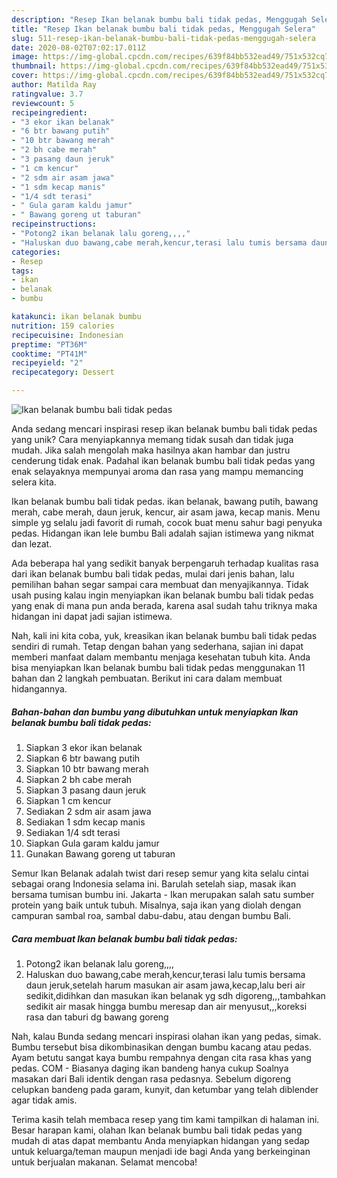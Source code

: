 ```yaml
---
description: "Resep Ikan belanak bumbu bali tidak pedas, Menggugah Selera"
title: "Resep Ikan belanak bumbu bali tidak pedas, Menggugah Selera"
slug: 511-resep-ikan-belanak-bumbu-bali-tidak-pedas-menggugah-selera
date: 2020-08-02T07:02:17.011Z
image: https://img-global.cpcdn.com/recipes/639f84bb532ead49/751x532cq70/ikan-belanak-bumbu-bali-tidak-pedas-foto-resep-utama.jpg
thumbnail: https://img-global.cpcdn.com/recipes/639f84bb532ead49/751x532cq70/ikan-belanak-bumbu-bali-tidak-pedas-foto-resep-utama.jpg
cover: https://img-global.cpcdn.com/recipes/639f84bb532ead49/751x532cq70/ikan-belanak-bumbu-bali-tidak-pedas-foto-resep-utama.jpg
author: Matilda Ray
ratingvalue: 3.7
reviewcount: 5
recipeingredient:
- "3 ekor ikan belanak"
- "6 btr bawang putih"
- "10 btr bawang merah"
- "2 bh cabe merah"
- "3 pasang daun jeruk"
- "1 cm kencur"
- "2 sdm air asam jawa"
- "1 sdm kecap manis"
- "1/4 sdt terasi"
- " Gula garam kaldu jamur"
- " Bawang goreng ut taburan"
recipeinstructions:
- "Potong2 ikan belanak lalu goreng,,,,"
- "Haluskan duo bawang,cabe merah,kencur,terasi lalu tumis bersama daun jeruk,setelah harum masukan air asam jawa,kecap,lalu beri air sedikit,didihkan dan masukan ikan belanak yg sdh digoreng,,,tambahkan sedikit air masak hingga bumbu meresap dan air menyusut,,,koreksi rasa dan taburi dg bawang goreng"
categories:
- Resep
tags:
- ikan
- belanak
- bumbu

katakunci: ikan belanak bumbu 
nutrition: 159 calories
recipecuisine: Indonesian
preptime: "PT36M"
cooktime: "PT41M"
recipeyield: "2"
recipecategory: Dessert

---
```



![Ikan belanak bumbu bali tidak pedas](https://img-global.cpcdn.com/recipes/639f84bb532ead49/751x532cq70/ikan-belanak-bumbu-bali-tidak-pedas-foto-resep-utama.jpg)

Anda sedang mencari inspirasi resep ikan belanak bumbu bali tidak pedas yang unik? Cara menyiapkannya memang tidak susah dan tidak juga mudah. Jika salah mengolah maka hasilnya akan hambar dan justru cenderung tidak enak. Padahal ikan belanak bumbu bali tidak pedas yang enak selayaknya mempunyai aroma dan rasa yang mampu memancing selera kita.

Ikan belanak bumbu bali tidak pedas. ikan belanak, bawang putih, bawang merah, cabe merah, daun jeruk, kencur, air asam jawa, kecap manis. Menu simple yg selalu jadi favorit di rumah, cocok buat menu sahur bagi penyuka pedas. Hidangan ikan lele bumbu Bali adalah sajian istimewa yang nikmat dan lezat.

Ada beberapa hal yang sedikit banyak berpengaruh terhadap kualitas rasa dari ikan belanak bumbu bali tidak pedas, mulai dari jenis bahan, lalu pemilihan bahan segar sampai cara membuat dan menyajikannya. Tidak usah pusing kalau ingin menyiapkan ikan belanak bumbu bali tidak pedas yang enak di mana pun anda berada, karena asal sudah tahu triknya maka hidangan ini dapat jadi sajian istimewa.


Nah, kali ini kita coba, yuk, kreasikan ikan belanak bumbu bali tidak pedas sendiri di rumah. Tetap dengan bahan yang sederhana, sajian ini dapat memberi manfaat dalam membantu menjaga kesehatan tubuh kita. Anda bisa menyiapkan Ikan belanak bumbu bali tidak pedas menggunakan 11 bahan dan 2 langkah pembuatan. Berikut ini cara dalam membuat hidangannya.

<!--inarticleads1-->

##### Bahan-bahan dan bumbu yang dibutuhkan untuk menyiapkan Ikan belanak bumbu bali tidak pedas:

1. Siapkan 3 ekor ikan belanak
1. Siapkan 6 btr bawang putih
1. Siapkan 10 btr bawang merah
1. Siapkan 2 bh cabe merah
1. Siapkan 3 pasang daun jeruk
1. Siapkan 1 cm kencur
1. Sediakan 2 sdm air asam jawa
1. Sediakan 1 sdm kecap manis
1. Sediakan 1/4 sdt terasi
1. Siapkan  Gula garam kaldu jamur
1. Gunakan  Bawang goreng ut taburan


Semur Ikan Belanak adalah twist dari resep semur yang kita selalu cintai sebagai orang Indonesia selama ini. Barulah setelah siap, masak ikan bersama tumisan bumbu ini. Jakarta - Ikan merupakan salah satu sumber protein yang baik untuk tubuh. Misalnya, saja ikan yang diolah dengan campuran sambal roa, sambal dabu-dabu, atau dengan bumbu Bali. 

<!--inarticleads2-->

##### Cara membuat Ikan belanak bumbu bali tidak pedas:

1. Potong2 ikan belanak lalu goreng,,,,
1. Haluskan duo bawang,cabe merah,kencur,terasi lalu tumis bersama daun jeruk,setelah harum masukan air asam jawa,kecap,lalu beri air sedikit,didihkan dan masukan ikan belanak yg sdh digoreng,,,tambahkan sedikit air masak hingga bumbu meresap dan air menyusut,,,koreksi rasa dan taburi dg bawang goreng


Nah, kalau Bunda sedang mencari inspirasi olahan ikan yang pedas, simak. Bumbu tersebut bisa dikombinasikan dengan bumbu kacang atau pedas. Ayam betutu sangat kaya bumbu rempahnya dengan cita rasa khas yang pedas. COM - Biasanya daging ikan bandeng hanya cukup Soalnya masakan dari Bali identik dengan rasa pedasnya. Sebelum digoreng celupkan bandeng pada garam, kunyit, dan ketumbar yang telah diblender agar tidak amis. 

Terima kasih telah membaca resep yang tim kami tampilkan di halaman ini. Besar harapan kami, olahan Ikan belanak bumbu bali tidak pedas yang mudah di atas dapat membantu Anda menyiapkan hidangan yang sedap untuk keluarga/teman maupun menjadi ide bagi Anda yang berkeinginan untuk berjualan makanan. Selamat mencoba!

